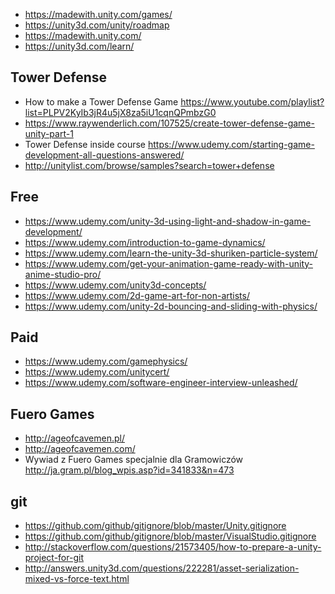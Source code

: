 - https://madewith.unity.com/games/
- https://unity3d.com/unity/roadmap
- https://madewith.unity.com/
- https://unity3d.com/learn/

## Tower Defense

- How to make a Tower Defense Game https://www.youtube.com/playlist?list=PLPV2KyIb3jR4u5jX8za5iU1cqnQPmbzG0
- https://www.raywenderlich.com/107525/create-tower-defense-game-unity-part-1
- Tower Defense inside course https://www.udemy.com/starting-game-development-all-questions-answered/
- http://unitylist.com/browse/samples?search=tower+defense

## Free

- https://www.udemy.com/unity-3d-using-light-and-shadow-in-game-development/
- https://www.udemy.com/introduction-to-game-dynamics/
- https://www.udemy.com/learn-the-unity-3d-shuriken-particle-system/
- https://www.udemy.com/get-your-animation-game-ready-with-unity-anime-studio-pro/
- https://www.udemy.com/unity3d-concepts/
- https://www.udemy.com/2d-game-art-for-non-artists/
- https://www.udemy.com/unity-2d-bouncing-and-sliding-with-physics/

## Paid

- https://www.udemy.com/gamephysics/
- https://www.udemy.com/unitycert/
- https://www.udemy.com/software-engineer-interview-unleashed/

## Fuero Games

- http://ageofcavemen.pl/
- http://ageofcavemen.com/
- Wywiad z Fuero Games specjalnie dla Gramowiczów http://ja.gram.pl/blog_wpis.asp?id=341833&n=473

## git

- https://github.com/github/gitignore/blob/master/Unity.gitignore
- https://github.com/github/gitignore/blob/master/VisualStudio.gitignore
- http://stackoverflow.com/questions/21573405/how-to-prepare-a-unity-project-for-git
- http://answers.unity3d.com/questions/222281/asset-serialization-mixed-vs-force-text.html
